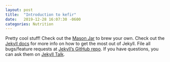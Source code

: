 ```yaml
---
layout: post
title:  "Introduction to kefir"
date:   2019-12-28 16:07:30 -0600
categories: Nutrition
---
```

Pretty cool stuff! Check out the [Mason Jar][mason-jar-amazon] to brew your own.
Check out the [Jekyll docs][jekyll-docs] for more info on how to get the most out of Jekyll. File all bugs/feature requests at [Jekyll’s GitHub repo][jekyll-gh]. If you have questions, you can ask them on [Jekyll Talk][jekyll-talk].

[jekyll-docs]: https://jekyllrb.com/docs/home
[jekyll-gh]:   https://github.com/jekyll/jekyll
[jekyll-talk]: https://talk.jekyllrb.com/
[mason-jar-amazon]: https://amazon.com/
